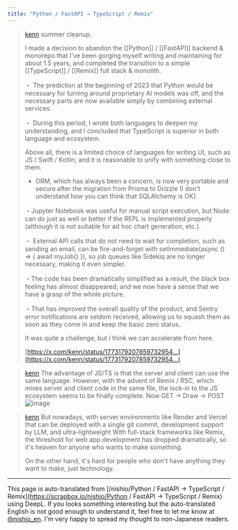 ```yaml
---
title: "Python / FastAPI → TypeScript / Remix"
---
```


> [kenn](https://x.com/kenn/status/1773179207859732954) summer cleanup.
>
>  I made a decision to abandon the [[Python]] / [[FastAPI]] backend & monorepo that I've been gorging myself writing and maintaining for about 1.5 years, and completed the transition to a simple [[TypeScript]] / [[Remix]] full stack & monolith.
>
>  ・ The prediction at the beginning of 2023 that Python would be necessary for turning around proprietary AI models was off, and the necessary parts are now available simply by combining external services.
>
>  ・ During this period, I wrote both languages to deepen my understanding, and I concluded that TypeScript is superior in both language and ecosystem.
>
>  Above all, there is a limited choice of languages for writing UI, such as JS / Swift / Kotlin, and it is reasonable to unify with something close to them.
>
>  - ORM, which has always been a concern, is now very portable and secure after the migration from Prisma to Drizzle (I don't understand how you can think that SQLAlchemy is OK).
>
>  ・Jupyter Notebook was useful for manual script execution, but Node can do just as well or better if the REPL is implemented properly (although it is not suitable for ad hoc chart generation, etc.).
>
>  ・ External API calls that do not need to wait for completion, such as sending an email, can be fire-and-forget with setImmediate(async () => { await myJob() }), so job queues like Sidekiq are no longer necessary, making it even simpler.
>
>  ・The code has been dramatically simplified as a result, the black box feeling has almost disappeared, and we now have a sense that we have a grasp of the whole picture.
>
>  ・That has improved the overall quality of the product, and Sentry error notifications are seldom received, allowing us to squash them as soon as they come in and keep the basic zero status.
>
>  It was quite a challenge, but I think we can accelerate from here.
>
>  [https://x.com/kenn/status/1773179207859732954…](https://x.com/kenn/status/1773179207859732954…)

> [kenn](https://x.com/kenn/status/1825834094523207910) The advantage of JS/TS is that the server and client can use the same language. However, with the advent of Remix / RSC, which mixes server and client code in the same file, the lock-in to the JS ecosystem seems to be finally complete. Now GET -> Draw -> POST
>  ![image](https://pbs.twimg.com/media/GJuYPziaEAAvs0A?format=png&name=medium#.png)


> [kenn](https://x.com/kenn/status/1825925257502535839) But nowadays, with server environments like Render and Vercel that can be deployed with a single git commit, development support by LLM, and ultra-lightweight With full-stack frameworks like Remix, the threshold for web app development has dropped dramatically, so it's heaven for anyone who wants to make something.
>
>  On the other hand, it's hard for people who don't have anything they want to make, just technology.


---
This page is auto-translated from [/nishio/Python / FastAPI → TypeScript / Remix](https://scrapbox.io/nishio/Python / FastAPI → TypeScript / Remix) using DeepL. If you looks something interesting but the auto-translated English is not good enough to understand it, feel free to let me know at [@nishio_en](https://twitter.com/nishio_en). I'm very happy to spread my thought to non-Japanese readers.